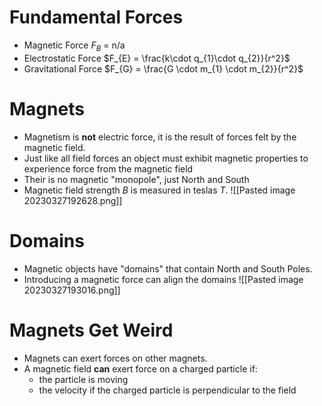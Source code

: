 # Fundamental Forces
- Magnetic Force $F_{B}$ = n/a
- Electrostatic Force $F_{E} = \frac{k\cdot q_{1}\cdot q_{2}}{r^2}$ 
- Gravitational Force $F_{G} = \frac{G \cdot m_{1} \cdot m_{2}}{r^2}$

# Magnets
- Magnetism is **not** electric force, it is the result of forces felt by the magnetic field.
- Just like all field forces an object must exhibit magnetic properties to experience force from the magnetic field
- Their is no magnetic "monopole", just North and South
- Magnetic field strength $B$ is measured in teslas $T$.
![[Pasted image 20230327192628.png]]

# Domains
- Magnetic objects have "domains" that contain North and South Poles.
- Introducing a magnetic force can align the domains
![[Pasted image 20230327193016.png]]


# Magnets Get Weird
- Magnets can exert forces on other magnets.
- A magnetic field **can** exert force on a charged particle if:
	- the particle is moving
	- the velocity if the charged particle is perpendicular to the field